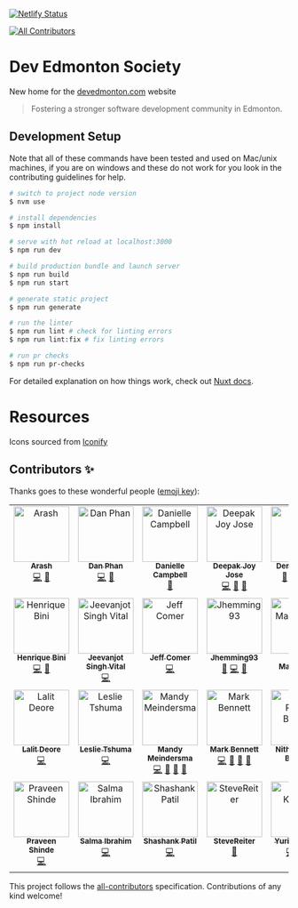 [![Netlify Status](https://api.netlify.com/api/v1/badges/5f9bdcfb-7b48-46e8-a58d-dfd2b32d8ccc/deploy-status)](https://app.netlify.com/sites/dev-edmonton/deploys)

<!-- ALL-CONTRIBUTORS-BADGE:START - Do not remove or modify this section -->
[![All Contributors](https://img.shields.io/badge/all_contributors-26-orange.svg?style=flat-square)](#contributors-)
<!-- ALL-CONTRIBUTORS-BADGE:END -->

# Dev Edmonton Society

New home for the [devedmonton.com](devedmonton.com) website

> Fostering a stronger software development community in Edmonton.

## Development Setup

Note that all of these commands have been tested and used on Mac/unix machines, if you are on windows and these do not work for you look in the contributing guidelines for help.

```bash
# switch to project node version
$ nvm use

# install dependencies
$ npm install

# serve with hot reload at localhost:3000
$ npm run dev

# build production bundle and launch server
$ npm run build
$ npm run start

# generate static project
$ npm run generate

# run the linter
$ npm run lint # check for linting errors
$ npm run lint:fix # fix linting errors

# run pr checks
$ npm run pr-checks
```

For detailed explanation on how things work, check out [Nuxt docs](https://nuxt.com).

# Resources

Icons sourced from [Iconify](https://iconify.design/icon-sets/ph/)

## Contributors ✨

Thanks goes to these wonderful people ([emoji key](https://allcontributors.org/docs/en/emoji-key)):

<!-- ALL-CONTRIBUTORS-LIST:START - Do not remove or modify this section -->
<!-- prettier-ignore-start -->
<!-- markdownlint-disable -->
<table>
  <tbody>
    <tr>
      <td align="center" valign="top" width="14.28%"><a href="http://arashsheyda.me"><img src="https://avatars.githubusercontent.com/u/38922203?v=4?s=100" width="100px;" alt="Arash"/><br /><sub><b>Arash</b></sub></a><br /><a href="https://github.com/devedmonton/DES-Website/commits?author=arashsheyda" title="Code">💻</a> <a href="#ideas-arashsheyda" title="Ideas, Planning, & Feedback">🤔</a></td>
      <td align="center" valign="top" width="14.28%"><a href="http://djphan.github.io/home-page/"><img src="https://avatars.githubusercontent.com/u/6673572?v=4?s=100" width="100px;" alt="Dan Phan"/><br /><sub><b>Dan Phan</b></sub></a><br /><a href="https://github.com/devedmonton/DES-Website/commits?author=djphan" title="Code">💻</a> <a href="#design-djphan" title="Design">🎨</a></td>
      <td align="center" valign="top" width="14.28%"><a href="https://github.com/dcampbelld"><img src="https://avatars.githubusercontent.com/u/48037071?v=4?s=100" width="100px;" alt="Danielle Campbell"/><br /><sub><b>Danielle Campbell</b></sub></a><br /><a href="https://github.com/devedmonton/DES-Website/pulls?q=is%3Apr+reviewed-by%3Adcampbelld" title="Reviewed Pull Requests">👀</a></td>
      <td align="center" valign="top" width="14.28%"><a href="https://github.com/deejayjay"><img src="https://avatars.githubusercontent.com/u/72120524?v=4?s=100" width="100px;" alt="Deepak Joy Jose"/><br /><sub><b>Deepak Joy Jose</b></sub></a><br /><a href="https://github.com/devedmonton/DES-Website/commits?author=deejayjay" title="Code">💻</a> <a href="#ideas-deejayjay" title="Ideas, Planning, & Feedback">🤔</a> <a href="https://github.com/devedmonton/DES-Website/pulls?q=is%3Apr+reviewed-by%3Adeejayjay" title="Reviewed Pull Requests">👀</a></td>
      <td align="center" valign="top" width="14.28%"><a href="https://github.com/dboydgit"><img src="https://avatars.githubusercontent.com/u/24216368?v=4?s=100" width="100px;" alt="Derryk Boyd"/><br /><sub><b>Derryk Boyd</b></sub></a><br /><a href="#design-dboydgit" title="Design">🎨</a> <a href="https://github.com/devedmonton/DES-Website/commits?author=dboydgit" title="Code">💻</a> <a href="https://github.com/devedmonton/DES-Website/pulls?q=is%3Apr+reviewed-by%3Adboydgit" title="Reviewed Pull Requests">👀</a> <a href="#ideas-dboydgit" title="Ideas, Planning, & Feedback">🤔</a></td>
      <td align="center" valign="top" width="14.28%"><a href="https://github.com/EmmettAMartin"><img src="https://avatars.githubusercontent.com/u/109122151?v=4?s=100" width="100px;" alt="Emmett"/><br /><sub><b>Emmett</b></sub></a><br /><a href="https://github.com/devedmonton/DES-Website/commits?author=EmmettAMartin" title="Code">💻</a></td>
      <td align="center" valign="top" width="14.28%"><a href="http://www.estynedwards.com"><img src="https://avatars.githubusercontent.com/u/1813396?v=4?s=100" width="100px;" alt="Estyn Edwards"/><br /><sub><b>Estyn Edwards</b></sub></a><br /><a href="https://github.com/devedmonton/DES-Website/commits?author=Estyn" title="Code">💻</a> <a href="#design-Estyn" title="Design">🎨</a> <a href="https://github.com/devedmonton/DES-Website/commits?author=Estyn" title="Documentation">📖</a></td>
    </tr>
    <tr>
      <td align="center" valign="top" width="14.28%"><a href="https://github.com/henrque"><img src="https://avatars.githubusercontent.com/u/43590514?v=4?s=100" width="100px;" alt="Henrique Bini"/><br /><sub><b>Henrique Bini</b></sub></a><br /><a href="https://github.com/devedmonton/DES-Website/commits?author=henrque" title="Code">💻</a> <a href="#design-henrque" title="Design">🎨</a></td>
      <td align="center" valign="top" width="14.28%"><a href="https://www.linkedin.com/in/jeevanjot-singh/"><img src="https://avatars.githubusercontent.com/u/40867747?v=4?s=100" width="100px;" alt="Jeevanjot Singh Vital"/><br /><sub><b>Jeevanjot Singh Vital</b></sub></a><br /><a href="https://github.com/devedmonton/DES-Website/commits?author=VitalJeevanjot" title="Code">💻</a></td>
      <td align="center" valign="top" width="14.28%"><a href="https://github.com/jsc215"><img src="https://avatars.githubusercontent.com/u/30930575?v=4?s=100" width="100px;" alt="Jeff Comer"/><br /><sub><b>Jeff Comer</b></sub></a><br /><a href="https://github.com/devedmonton/DES-Website/commits?author=jsc215" title="Code">💻</a></td>
      <td align="center" valign="top" width="14.28%"><a href="https://github.com/Jhemming93"><img src="https://avatars.githubusercontent.com/u/97263089?v=4?s=100" width="100px;" alt="Jhemming93"/><br /><sub><b>Jhemming93</b></sub></a><br /><a href="#ideas-Jhemming93" title="Ideas, Planning, & Feedback">🤔</a> <a href="https://github.com/devedmonton/DES-Website/commits?author=Jhemming93" title="Code">💻</a> <a href="https://github.com/devedmonton/DES-Website/pulls?q=is%3Apr+reviewed-by%3AJhemming93" title="Reviewed Pull Requests">👀</a></td>
      <td align="center" valign="top" width="14.28%"><a href="https://joshmacsween.netlify.app/"><img src="https://avatars.githubusercontent.com/u/37757951?v=4?s=100" width="100px;" alt="Josh MacSween"/><br /><sub><b>Josh MacSween</b></sub></a><br /><a href="https://github.com/devedmonton/DES-Website/commits?author=JoshMacSween" title="Code">💻</a> <a href="#design-JoshMacSween" title="Design">🎨</a></td>
      <td align="center" valign="top" width="14.28%"><a href="https://github.com/blerg-rush"><img src="https://avatars.githubusercontent.com/u/47253497?v=4?s=100" width="100px;" alt="Kelsey Gabriel"/><br /><sub><b>Kelsey Gabriel</b></sub></a><br /><a href="https://github.com/devedmonton/DES-Website/commits?author=blerg-rush" title="Code">💻</a></td>
      <td align="center" valign="top" width="14.28%"><a href="http://www.vansloten.ca"><img src="https://avatars.githubusercontent.com/u/59428387?v=4?s=100" width="100px;" alt="KodyS"/><br /><sub><b>KodyS</b></sub></a><br /><a href="https://github.com/devedmonton/DES-Website/commits?author=kodyVS" title="Code">💻</a> <a href="#ideas-kodyVS" title="Ideas, Planning, & Feedback">🤔</a></td>
    </tr>
    <tr>
      <td align="center" valign="top" width="14.28%"><a href="https://github.com/LalitDeore"><img src="https://avatars.githubusercontent.com/u/92305713?v=4?s=100" width="100px;" alt="Lalit Deore"/><br /><sub><b>Lalit Deore</b></sub></a><br /><a href="https://github.com/devedmonton/DES-Website/commits?author=LalitDeore" title="Code">💻</a></td>
      <td align="center" valign="top" width="14.28%"><a href="https://github.com/leslietech"><img src="https://avatars.githubusercontent.com/u/49253776?v=4?s=100" width="100px;" alt="Leslie Tshuma"/><br /><sub><b>Leslie Tshuma</b></sub></a><br /><a href="https://github.com/devedmonton/DES-Website/commits?author=leslietech" title="Code">💻</a></td>
      <td align="center" valign="top" width="14.28%"><a href="http://mandymeindersma.com/"><img src="https://avatars.githubusercontent.com/u/17459171?v=4?s=100" width="100px;" alt="Mandy Meindersma"/><br /><sub><b>Mandy Meindersma</b></sub></a><br /><a href="https://github.com/devedmonton/DES-Website/commits?author=MandyMeindersma" title="Code">💻</a> <a href="#design-MandyMeindersma" title="Design">🎨</a> <a href="https://github.com/devedmonton/DES-Website/commits?author=MandyMeindersma" title="Documentation">📖</a> <a href="https://github.com/devedmonton/DES-Website/pulls?q=is%3Apr+reviewed-by%3AMandyMeindersma" title="Reviewed Pull Requests">👀</a></td>
      <td align="center" valign="top" width="14.28%"><a href="http://burmis.ca"><img src="https://avatars.githubusercontent.com/u/61872?v=4?s=100" width="100px;" alt="Mark Bennett"/><br /><sub><b>Mark Bennett</b></sub></a><br /><a href="https://github.com/devedmonton/DES-Website/commits?author=MarkBennett" title="Code">💻</a> <a href="#design-MarkBennett" title="Design">🎨</a> <a href="https://github.com/devedmonton/DES-Website/pulls?q=is%3Apr+reviewed-by%3AMarkBennett" title="Reviewed Pull Requests">👀</a> <a href="https://github.com/devedmonton/DES-Website/commits?author=MarkBennett" title="Documentation">📖</a></td>
      <td align="center" valign="top" width="14.28%"><a href="https://github.com/innith"><img src="https://avatars.githubusercontent.com/u/97607439?v=4?s=100" width="100px;" alt="Nithin Reddy Bathula"/><br /><sub><b>Nithin Reddy Bathula</b></sub></a><br /><a href="https://github.com/devedmonton/DES-Website/commits?author=innith" title="Code">💻</a></td>
      <td align="center" valign="top" width="14.28%"><a href="https://github.com/NitinRamnani"><img src="https://avatars.githubusercontent.com/u/16476523?v=4?s=100" width="100px;" alt="Nitin Ramnani"/><br /><sub><b>Nitin Ramnani</b></sub></a><br /><a href="https://github.com/devedmonton/DES-Website/commits?author=NitinRamnani" title="Tests">⚠️</a></td>
      <td align="center" valign="top" width="14.28%"><a href="https://github.com/PrathameshSonje"><img src="https://avatars.githubusercontent.com/u/111238447?v=4?s=100" width="100px;" alt="Prathamesh sonje"/><br /><sub><b>Prathamesh sonje</b></sub></a><br /><a href="https://github.com/devedmonton/DES-Website/commits?author=PrathameshSonje" title="Code">💻</a></td>
    </tr>
    <tr>
      <td align="center" valign="top" width="14.28%"><a href="https://praveenshinde.pages.dev/"><img src="https://avatars.githubusercontent.com/u/107350270?v=4?s=100" width="100px;" alt="Praveen Shinde"/><br /><sub><b>Praveen Shinde</b></sub></a><br /><a href="https://github.com/devedmonton/DES-Website/commits?author=PraveenShinde3" title="Code">💻</a></td>
      <td align="center" valign="top" width="14.28%"><a href="https://github.com/salmy101"><img src="https://avatars.githubusercontent.com/u/104947398?v=4?s=100" width="100px;" alt="Salma Ibrahim"/><br /><sub><b>Salma Ibrahim</b></sub></a><br /><a href="https://github.com/devedmonton/DES-Website/commits?author=salmy101" title="Code">💻</a></td>
      <td align="center" valign="top" width="14.28%"><a href="https://github.com/shassshank"><img src="https://avatars.githubusercontent.com/u/115841059?v=4?s=100" width="100px;" alt="Shashank Patil"/><br /><sub><b>Shashank Patil</b></sub></a><br /><a href="https://github.com/devedmonton/DES-Website/commits?author=shassshank" title="Code">💻</a></td>
      <td align="center" valign="top" width="14.28%"><a href="https://github.com/SteveReiter"><img src="https://avatars.githubusercontent.com/u/8506743?v=4?s=100" width="100px;" alt="SteveReiter"/><br /><sub><b>SteveReiter</b></sub></a><br /><a href="https://github.com/devedmonton/DES-Website/commits?author=SteveReiter" title="Documentation">📖</a></td>
      <td align="center" valign="top" width="14.28%"><a href="https://github.com/olimpiuus"><img src="https://avatars.githubusercontent.com/u/101880197?v=4?s=100" width="100px;" alt="Yuriy Kolegin"/><br /><sub><b>Yuriy Kolegin</b></sub></a><br /><a href="https://github.com/devedmonton/DES-Website/commits?author=olimpiuus" title="Code">💻</a> <a href="#ideas-olimpiuus" title="Ideas, Planning, & Feedback">🤔</a> <a href="https://github.com/devedmonton/DES-Website/issues?q=author%3Aolimpiuus" title="Bug reports">🐛</a></td>
    </tr>
  </tbody>
</table>

<!-- markdownlint-restore -->
<!-- prettier-ignore-end -->

<!-- ALL-CONTRIBUTORS-LIST:END -->

This project follows the [all-contributors](https://github.com/all-contributors/all-contributors) specification. Contributions of any kind welcome!
